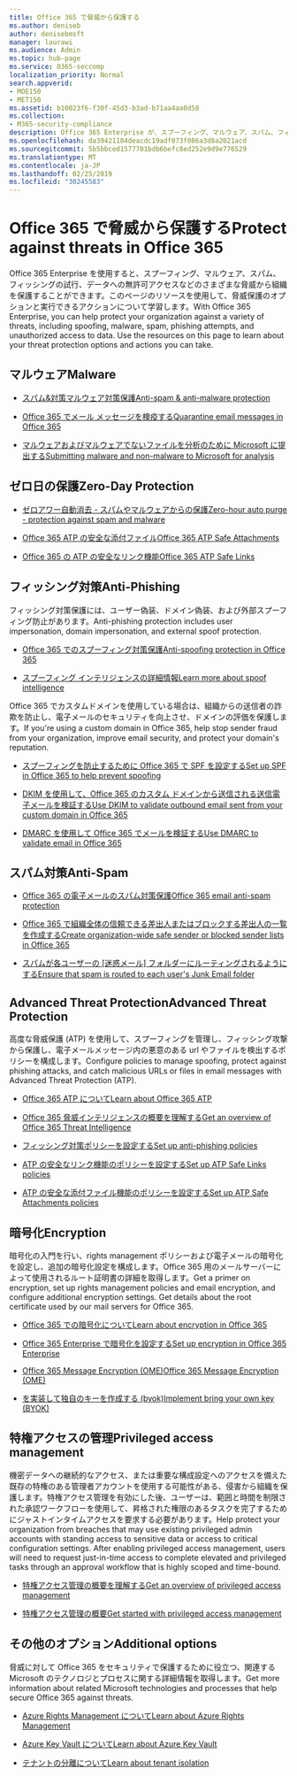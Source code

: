 ```yaml
---
title: Office 365 で脅威から保護する
ms.author: deniseb
author: denisebmsft
manager: laurawi
ms.audience: Admin
ms.topic: hub-page
ms.service: O365-seccomp
localization_priority: Normal
search.appverid:
- MOE150
- MET150
ms.assetid: b10023f6-f30f-45d3-b3ad-b71aa4aa0d58
ms.collection:
- M365-security-compliance
description: Office 365 Enterprise が、スプーフィング、マルウェア、スパム、フィッシングの試行、データへの無許可アクセスなどのさまざまな脅威から組織を保護する方法について説明します。
ms.openlocfilehash: da39421184deacdc19adf073f086a3d8a2021acd
ms.sourcegitcommit: 5b5bbced1577701bdb6befc8ed252e9d9e776529
ms.translationtype: MT
ms.contentlocale: ja-JP
ms.lasthandoff: 02/25/2019
ms.locfileid: "30245583"
---
```

# <a name="protect-against-threats-in-office-365"></a><span data-ttu-id="14780-103">Office 365 で脅威から保護する</span><span class="sxs-lookup"><span data-stu-id="14780-103">Protect against threats in Office 365</span></span>

<span data-ttu-id="14780-p101">Office 365 Enterprise を使用すると、スプーフィング、マルウェア、スパム、フィッシングの試行、データへの無許可アクセスなどのさまざまな脅威から組織を保護することができます。このページのリソースを使用して、脅威保護のオプションと実行できるアクションについて学習します。</span><span class="sxs-lookup"><span data-stu-id="14780-p101">With Office 365 Enterprise, you can help protect your organization against a variety of threats, including spoofing, malware, spam, phishing attempts, and unauthorized access to data. Use the resources on this page to learn about your threat protection options and actions you can take.</span></span>

## <a name="malware"></a><span data-ttu-id="14780-106">マルウェア</span><span class="sxs-lookup"><span data-stu-id="14780-106">Malware</span></span>

- [<span data-ttu-id="14780-107">スパム&amp;対策マルウェア対策保護</span><span class="sxs-lookup"><span data-stu-id="14780-107">Anti-spam &amp; anti-malware protection</span></span>](anti-spam-and-anti-malware-protection.md)
    
- [<span data-ttu-id="14780-108">Office 365 でメール メッセージを検疫する</span><span class="sxs-lookup"><span data-stu-id="14780-108">Quarantine email messages in Office 365</span></span>](quarantine-email-messages.md)
    
- [<span data-ttu-id="14780-109">マルウェアおよびマルウェアでないファイルを分析のために Microsoft に提出する</span><span class="sxs-lookup"><span data-stu-id="14780-109">Submitting malware and non-malware to Microsoft for analysis</span></span>](submitting-malware-and-non-malware-to-microsoft-for-analysis.md)

## <a name="zero-day-protection"></a><span data-ttu-id="14780-110">ゼロ日の保護</span><span class="sxs-lookup"><span data-stu-id="14780-110">Zero-Day Protection</span></span>

- [<span data-ttu-id="14780-111">ゼロアワー自動消去 - スパムやマルウェアからの保護</span><span class="sxs-lookup"><span data-stu-id="14780-111">Zero-hour auto purge - protection against spam and malware</span></span>](zero-hour-auto-purge.md)

- [<span data-ttu-id="14780-112">Office 365 ATP の安全な添付ファイル</span><span class="sxs-lookup"><span data-stu-id="14780-112">Office 365 ATP Safe Attachments</span></span>](atp-safe-attachments.md)

- [<span data-ttu-id="14780-113">Office 365 の ATP の安全なリンク機能</span><span class="sxs-lookup"><span data-stu-id="14780-113">Office 365 ATP Safe Links</span></span>](atp-safe-links.md)

## <a name="anti-phishing"></a><span data-ttu-id="14780-114">フィッシング対策</span><span class="sxs-lookup"><span data-stu-id="14780-114">Anti-Phishing</span></span>

<span data-ttu-id="14780-115">フィッシング対策保護には、ユーザー偽装、ドメイン偽装、および外部スプーフィング防止があります。</span><span class="sxs-lookup"><span data-stu-id="14780-115">Anti-phishing protection includes user impersonation, domain impersonation, and external spoof protection.</span></span> 

- [<span data-ttu-id="14780-116">Office 365 でのスプーフィング対策保護</span><span class="sxs-lookup"><span data-stu-id="14780-116">Anti-spoofing protection in Office 365</span></span>](anti-spoofing-protection.md)

- [<span data-ttu-id="14780-117">スプーフィング インテリジェンスの詳細情報</span><span class="sxs-lookup"><span data-stu-id="14780-117">Learn more about spoof intelligence</span></span>](learn-about-spoof-intelligence.md)

<span data-ttu-id="14780-118">Office 365 でカスタムドメインを使用している場合は、組織からの送信者の詐欺を防止し、電子メールのセキュリティを向上させ、ドメインの評価を保護します。</span><span class="sxs-lookup"><span data-stu-id="14780-118">If you're using a custom domain in Office 365, help stop sender fraud from your organization, improve email security, and protect your domain's reputation.</span></span>
  
- [<span data-ttu-id="14780-119">スプーフィングを防止するために Office 365 で SPF を設定する</span><span class="sxs-lookup"><span data-stu-id="14780-119">Set up SPF in Office 365 to help prevent spoofing</span></span>](set-up-spf-in-office-365-to-help-prevent-spoofing.md)
    
- [<span data-ttu-id="14780-120">DKIM を使用して、Office 365 のカスタム ドメインから送信される送信電子メールを検証する</span><span class="sxs-lookup"><span data-stu-id="14780-120">Use DKIM to validate outbound email sent from your custom domain in Office 365</span></span>](use-dkim-to-validate-outbound-email.md)
    
- [<span data-ttu-id="14780-121">DMARC を使用して Office 365 でメールを検証する</span><span class="sxs-lookup"><span data-stu-id="14780-121">Use DMARC to validate email in Office 365</span></span>](use-dmarc-to-validate-email.md)

## <a name="anti-spam"></a><span data-ttu-id="14780-122">スパム対策</span><span class="sxs-lookup"><span data-stu-id="14780-122">Anti-Spam</span></span>

- [<span data-ttu-id="14780-123">Office 365 の電子メールのスパム対策保護</span><span class="sxs-lookup"><span data-stu-id="14780-123">Office 365 email anti-spam protection</span></span>](anti-spam-protection.md)

- [<span data-ttu-id="14780-124">Office 365 で組織全体の信頼できる差出人またはブロックする差出人の一覧を作成する</span><span class="sxs-lookup"><span data-stu-id="14780-124">Create organization-wide safe sender or blocked sender lists in Office 365</span></span>](create-organization-wide-safe-sender-or-blocked-sender-lists-in-office-365.md)

- <span data-ttu-id="14780-125">[スパムが各ユーザーの [迷惑メール] フォルダーにルーティングされるようにする](ensure-that-spam-is-routed-to-each-user-s-junk-email-folder.md)</span><span class="sxs-lookup"><span data-stu-id="14780-125">[Ensure that spam is routed to each user's Junk Email folder](ensure-that-spam-is-routed-to-each-user-s-junk-email-folder.md)</span></span>
  
    
## <a name="advanced-threat-protection"></a><span data-ttu-id="14780-126">Advanced Threat Protection</span><span class="sxs-lookup"><span data-stu-id="14780-126">Advanced Threat Protection</span></span>

<span data-ttu-id="14780-127">高度な脅威保護 (ATP) を使用して、スプーフィングを管理し、フィッシング攻撃から保護し、電子メールメッセージ内の悪意のある url やファイルを検出するポリシーを構成します。</span><span class="sxs-lookup"><span data-stu-id="14780-127">Configure policies to manage spoofing, protect against phishing attacks, and catch malicious URLs or files in email messages with Advanced Threat Protection (ATP).</span></span>
  
- [<span data-ttu-id="14780-128">Office 365 ATP について</span><span class="sxs-lookup"><span data-stu-id="14780-128">Learn about Office 365 ATP</span></span>](office-365-atp.md)

- [<span data-ttu-id="14780-129">Office 365 脅威インテリジェンスの概要を理解する</span><span class="sxs-lookup"><span data-stu-id="14780-129">Get an overview of Office 365 Threat Intelligence</span></span>](office-365-ti.md)
    
- [<span data-ttu-id="14780-130">フィッシング対策ポリシーを設定する</span><span class="sxs-lookup"><span data-stu-id="14780-130">Set up anti-phishing policies</span></span>](set-up-anti-phishing-policies.md)
    
- [<span data-ttu-id="14780-131">ATP の安全なリンク機能のポリシーを設定する</span><span class="sxs-lookup"><span data-stu-id="14780-131">Set up ATP Safe Links policies</span></span>](set-up-atp-safe-links-policies.md)
    
- [<span data-ttu-id="14780-132">ATP の安全な添付ファイル機能のポリシーを設定する</span><span class="sxs-lookup"><span data-stu-id="14780-132">Set up ATP Safe Attachments policies</span></span>](set-up-atp-safe-attachments-policies.md)
    
## <a name="encryption"></a><span data-ttu-id="14780-133">暗号化</span><span class="sxs-lookup"><span data-stu-id="14780-133">Encryption</span></span>

<span data-ttu-id="14780-p102">暗号化の入門を行い、rights management ポリシーおよび電子メールの暗号化を設定し、追加の暗号化設定を構成します。Office 365 用のメールサーバーによって使用されるルート証明書の詳細を取得します。</span><span class="sxs-lookup"><span data-stu-id="14780-p102">Get a primer on encryption, set up rights management policies and email encryption, and configure additional encryption settings. Get details about the root certificate used by our mail servers for Office 365.</span></span>
  
- [<span data-ttu-id="14780-136">Office 365 での暗号化について</span><span class="sxs-lookup"><span data-stu-id="14780-136">Learn about encryption in Office 365</span></span>](encryption.md)
    
- [<span data-ttu-id="14780-137">Office 365 Enterprise で暗号化を設定する</span><span class="sxs-lookup"><span data-stu-id="14780-137">Set up encryption in Office 365 Enterprise</span></span>](set-up-encryption.md)
    
- [<span data-ttu-id="14780-138">Office 365 Message Encryption (OME)</span><span class="sxs-lookup"><span data-stu-id="14780-138">Office 365 Message Encryption (OME)</span></span>](ome.md)
    
- [<span data-ttu-id="14780-139">を実装して独自のキーを作成する (byok)</span><span class="sxs-lookup"><span data-stu-id="14780-139">Implement bring your own key (BYOK)</span></span>](https://docs.microsoft.com/azure/key-vault/key-vault-hsm-protected-keys#implementing-bring-your-own-key-byok-for-azure-key-vault)
        
## <a name="privileged-access-management"></a><span data-ttu-id="14780-140">特権アクセスの管理</span><span class="sxs-lookup"><span data-stu-id="14780-140">Privileged access management</span></span>

<span data-ttu-id="14780-p103">機密データへの継続的なアクセス、または重要な構成設定へのアクセスを備えた既存の特権のある管理者アカウントを使用する可能性がある、侵害から組織を保護します。特権アクセス管理を有効にした後、ユーザーは、範囲と時間を制限された承認ワークフローを使用して、昇格された権限のあるタスクを完了するためにジャストインタイムアクセスを要求する必要があります。</span><span class="sxs-lookup"><span data-stu-id="14780-p103">Help protect your organization from breaches that may use existing privileged admin accounts with standing access to sensitive data or access to critical configuration settings. After enabling privileged access management, users will need to request just-in-time access to complete elevated and privileged tasks through an approval workflow that is highly scoped and time-bound.</span></span>
  
- [<span data-ttu-id="14780-143">特権アクセス管理の概要を理解する</span><span class="sxs-lookup"><span data-stu-id="14780-143">Get an overview of privileged access management</span></span>](privileged-access-management-overview.md)
    
- [<span data-ttu-id="14780-144">特権アクセス管理の概要</span><span class="sxs-lookup"><span data-stu-id="14780-144">Get started with privileged access management</span></span>](privileged-access-management-configuration.md)

## <a name="additional-options"></a><span data-ttu-id="14780-145">その他のオプション</span><span class="sxs-lookup"><span data-stu-id="14780-145">Additional options</span></span>

<span data-ttu-id="14780-146">脅威に対して Office 365 をセキュリティで保護するために役立つ、関連する Microsoft のテクノロジとプロセスに関する詳細情報を取得します。</span><span class="sxs-lookup"><span data-stu-id="14780-146">Get more information about related Microsoft technologies and processes that help secure Office 365 against threats.</span></span>
  
- [<span data-ttu-id="14780-147">Azure Rights Management について</span><span class="sxs-lookup"><span data-stu-id="14780-147">Learn about Azure Rights Management</span></span>](https://docs.microsoft.com/information-protection/understand-explore/what-is-azure-rms)
    
- [<span data-ttu-id="14780-148">Azure Key Vault について</span><span class="sxs-lookup"><span data-stu-id="14780-148">Learn about Azure Key Vault</span></span>](https://docs.microsoft.com/azure/key-vault/)
    
- [<span data-ttu-id="14780-149">テナントの分離について</span><span class="sxs-lookup"><span data-stu-id="14780-149">Learn about tenant isolation</span></span>](http://download.microsoft.com/download/3/F/0/3F0420A2-657B-44B6-B21E-D7BD98A94390/Tenant%20Isolation%20in%20Office%20365.pdf)
    

